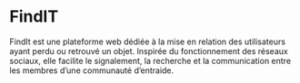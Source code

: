 # FindIT
FindIt est une plateforme web dédiée à la mise en relation des utilisateurs ayant perdu ou retrouvé un objet. Inspirée du fonctionnement des réseaux sociaux, elle facilite le signalement, la recherche et la communication entre les membres d’une communauté d’entraide.
